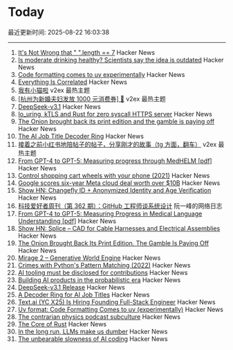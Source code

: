 # Today

最近更新时间: 2025-08-22 16:03:38

--- 
1. [It's Not Wrong that " ".length == 7](https://hsivonen.fi/string-length/) Hacker News
2. [Is moderate drinking healthy? Scientists say the idea is outdated](https://news.stanford.edu/stories/2025/08/moderate-alcohol-consumption-drinking-health-benefits-impacts-research) Hacker News
3. [Code formatting comes to uv experimentally](https://pydevtools.com/blog/uv-format-code-formatting-comes-to-uv-experimentally/) Hacker News
4. [Everything Is Correlated](https://gwern.net/everything) Hacker News
5. [我有小猫啦](https://www.v2ex.com/t/1154168) v2ex 最热主题
6. [[杭州为新婚夫妇发放 1000 元消费券] 🤡](https://www.v2ex.com/t/1154122) v2ex 最热主题
7. [DeepSeek-v3.1](https://api-docs.deepseek.com/news/news250821) Hacker News
8. [Io_uring, kTLS and Rust for zero syscall HTTPS server](https://blog.habets.se/2025/04/io-uring-ktls-and-rust-for-zero-syscall-https-server.html) Hacker News
9. [The Onion brought back its print edition and the gamble is paying off](https://www.wsj.com/business/media/the-onion-print-subscribers-6c24649c) Hacker News
10. [The AI Job Title Decoder Ring](https://www.dbreunig.com/2025/08/21/a-guide-to-ai-titles.html) Hacker News
11. [接着之前小红书地陪帖子的帖子，分享刚才的故事（tg 方面，翻车）](https://www.v2ex.com/t/1154097) v2ex 最热主题
12. [From GPT-4 to GPT-5: Measuring progress through MedHELM [pdf]](https://www.fertrevino.com/docs/gpt5_medhelm.pdf) Hacker News
13. [Control shopping cart wheels with your phone (2021)](https://www.begaydocrime.com/) Hacker News
14. [Google scores six-year Meta cloud deal worth over $10B](https://www.cnbc.com/2025/08/21/google-scores-six-year-meta-cloud-deal-worth-over-10-billion.html) Hacker News
15. [Show HN: Changefly ID + Anonymized Identity and Age Verification](https://www.changefly.com/blog/2025/08/anonymized-identity-and-age-verification-a-new-era-of-privacy-for-changefly-id) Hacker News
16. [科技爱好者周刊（第 362 期）：GitHub 工程师谈系统设计](http://www.ruanyifeng.com/blog/2025/08/weekly-issue-362.html) 阮一峰的网络日志
17. [From GPT-4 to GPT-5: Measuring Progress in Medical Language Understanding [pdf]](https://www.fertrevino.com/docs/gpt5_medhelm.pdf) Hacker News
18. [Show HN: Splice – CAD for Cable Harnesses and Electrical Assemblies](https://splice-cad.com) Hacker News
19. [The Onion Brought Back Its Print Edition. The Gamble Is Paying Off](https://www.wsj.com/business/media/the-onion-print-subscribers-6c24649c) Hacker News
20. [Mirage 2 – Generative World Engine](https://demo.dynamicslab.ai/chaos) Hacker News
21. [Crimes with Python's Pattern Matching (2022)](https://www.hillelwayne.com/post/python-abc/) Hacker News
22. [AI tooling must be disclosed for contributions](https://github.com/ghostty-org/ghostty/pull/8289) Hacker News
23. [Building AI products in the probabilistic era](https://giansegato.com/essays/probabilistic-era) Hacker News
24. [DeepSeek-v3.1 Release](https://api-docs.deepseek.com/news/news250821) Hacker News
25. [A Decoder Ring for AI Job Titles](https://www.dbreunig.com/2025/08/21/a-guide-to-ai-titles.html) Hacker News
26. [Text.ai (YC X25) Is Hiring Founding Full-Stack Engineer](https://www.ycombinator.com/companies/text-ai/jobs/OJBr0v2-founding-full-stack-engineer) Hacker News
27. [Uv format: Code Formatting Comes to uv (experimentally)](https://pydevtools.com/blog/uv-format-code-formatting-comes-to-uv-experimentally/) Hacker News
28. [The contrarian physics podcast subculture](https://timothynguyen.org/2025/08/21/physics-grifters-eric-weinstein-sabine-hossenfelder-and-a-crisis-of-credibility/) Hacker News
29. [The Core of Rust](https://jyn.dev/the-core-of-rust/) Hacker News
30. [In the long run, LLMs make us dumber](https://desunit.com/blog/in-the-long-run-llms-make-us-dumber/) Hacker News
31. [The unbearable slowness of AI coding](https://joshuavaldez.com/the-unbearable-slowness-of-ai-coding/) Hacker News
